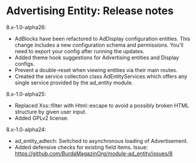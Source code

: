 # Advertising Entity: Release notes

8.x-1.0-alpha26:
- AdBlocks have been refactored to AdDisplay configuration entities.
  This change includes a new configuration schema and permissions.
  You'll need to export your config after running the updates.
- Added theme hook suggestions for Advertising entities and Display configs.
- Prevent a double-reset when viewing entities via their main routes.
- Created the service collection class AdEntityServices which offers
  any single service provided by the ad_entity module.

8.x-1.0-alpha25:
- Replaced Xss::filter with Html::escape to avoid a possibly broken
  HTML structure by given user input.
- Added GPLv2 license.

8.x-1.0-alpha24:
- ad_entity_adtech: Switched to asynchronous loading of Advertisement.
- Added defensive checks for existing field items.
  Issue: https://github.com/BurdaMagazinOrg/module-ad_entity/issues/8
